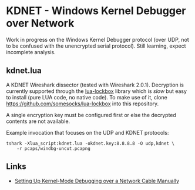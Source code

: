 # KDNET - Windows Kernel Debugger over Network

Work in progress on the Windows Kernel Debugger protocol (over UDP, not to be
confused with the unencrypted serial protocol). Still learning, expect
incomplete analysis.

## kdnet.lua
A KDNET Wireshark dissector (tested with Wireshark 2.0.1). Decryption is
currently supported through the [lua-lockbox][2] library which is *slow* but
easy to install (pure LUA code, no native code). To make use of it, clone
https://github.com/somesocks/lua-lockbox into this repository.

A single encryption key must be configured first or else the decrypted contents
are not available.

Example invocation that focuses on the UDP and KDNET protocols:

    tshark -Xlua_script:kdnet.lua -okdnet.key:8.8.8.8 -O udp,kdnet \
        -r pcaps/windbg-uncut.pcapng

## Links
 - [Setting Up Kernel-Mode Debugging over a Network Cable Manually][1]

 [1]: https://msdn.microsoft.com/library/windows/hardware/hh439346%28v=vs.85%29.aspx
 [2]: https://github.com/somesocks/lua-lockbox

